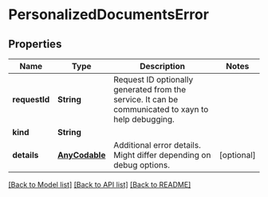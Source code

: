 # PersonalizedDocumentsError

## Properties
Name | Type | Description | Notes
------------ | ------------- | ------------- | -------------
**requestId** | **String** | Request ID optionally generated from the service. It can be communicated to xayn to help debugging. | 
**kind** | **String** |  | 
**details** | [**AnyCodable**](.md) | Additional error details. Might differ depending on debug options. | [optional] 

[[Back to Model list]](../README.md#documentation-for-models) [[Back to API list]](../README.md#documentation-for-api-endpoints) [[Back to README]](../README.md)


